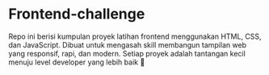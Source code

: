 # Frontend-challenge
Repo ini berisi kumpulan proyek latihan frontend menggunakan HTML, CSS, dan JavaScript. Dibuat untuk mengasah skill membangun tampilan web yang responsif, rapi, dan modern. Setiap proyek adalah tantangan kecil menuju level developer yang lebih baik 🚀

